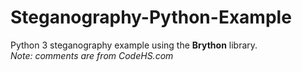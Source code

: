 # Steganography-Python-Example
Python 3 steganography example using the **Brython** library.  
*Note: comments are from CodeHS.com*
